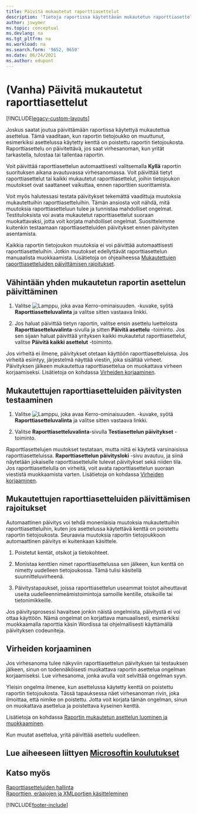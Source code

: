 ```yaml
---
title: Päivitä mukautetut raporttiasettelut
description: 'Tietoja raportissa käytettävän mukautetun raporttiasettelun päivittämisestä, kun esimerkiksi raportin tietojoukkoon on tehty rakennemuutoksia.'
author: jswymer
ms.topic: conceptual
ms.devlang: na
ms.tgt_pltfrm: na
ms.workload: na
ms.search.form: '9652, 9650'
ms.date: 06/24/2021
ms.author: edupont
---
```

# <a name="legacy-update-custom-report-layouts"></a><a name="legacy-update-custom-report-layouts"></a><a name="legacy-update-custom-report-layouts"></a>(Vanha) Päivitä mukautetut raporttiasettelut

[!INCLUDE[legacy-custom-layouts](includes/legacy-custom-layouts.md)]

Joskus saatat joutua päivittämään raportissa käytettyä mukautettua asettelua. Tämä vaaditaan, kun raportin tietojoukko on muuttunut, esimerkiksi asettelussa käytetty kenttä on poistettu raportin tietojoukosta. Raporttiasettelu on päivitettävä, jos saat virhesanoman, kun yrität tarkastella, tulostaa tai tallentaa raportin.  

Voit päivittää raporttiasettelun automaattisesti valitsemalla **Kyllä** raportin suorituksen aikana avautuvassa virhesanomassa. Voit päivittää tietyt raporttiasettelut tai kaikki mukautetut raporttiasettelut, joihin tietojoukon muutokset ovat saattaneet vaikuttaa, ennen raporttien suorittamista.  

Voit myös halutessasi testata päivitykset tekemättä vaadittuja muutoksia mukautettuihin raporttiasetteluihin. Tämän ansiosta voit nähdä, mitä muutoksia raporttiasetteluun tulee ja tunnistaa mahdolliset ongelmat. Testituloksista voi avata mukautetut raporttiasettelut suoraan muokattavaksi, jotta voit korjata mahdolliset ongelmat. Suosittelemme kuitenkin testaamaan raporttiasetteluiden päivitykset ennen päivitysten asentamista.  

Kaikkia raportin tietojoukon muutoksia ei voi päivittää automaattisesti raporttiasetteluihin. Jotkin muutokset edellyttävät raporttiasettelun manuaalista muokkaamista. Lisätietoja on ohjeaiheessa [Mukautettujen raporttiasetteluiden päivittämisen rajoitukset](ui-update-report-layouts.md#UpdateLimitations).  

## <a name="to-update-one-or-more-custom-report-layouts"></a><a name="to-update-one-or-more-custom-report-layouts"></a><a name="to-update-one-or-more-custom-report-layouts"></a>Vähintään yhden mukautetun raportin asettelun päivittäminen

1.  Valitse ![Lamppu, joka avaa Kerro-ominaisuuden.](media/ui-search/search_small.png "Kerro, mitä haluat tehdä") -kuvake, syötä **Raporttiasetteluvalinta** ja valitse sitten vastaava linkki.  

2.  Jos haluat päivittää tietyn raportin, valitse ensin asettelu luettelosta **Raporttiasetteluvalinta**-sivulla ja sitten **Päivitä asettelu** -toiminto. Jos sen sijaan haluat päivittää yrityksen kaikki mukautetut raporttiasettelut, valitse **Päivitä kaikki asettelut** -toiminto.  

Jos virheitä ei ilmene, päivitykset otetaan käyttöön raporttiasetteluissa. Jos virheitä esiintyy, järjestelmä näyttää viestin, joka sisältää virheet. Päivityksen jälkeen mukautettua raporttiasettelua on muokattava virheen korjaamiseksi. Lisätietoja on kohdassa [Virheiden korjaaminen](ui-update-report-layouts.md#FixErrors).  

## <a name="to-test-custom-report-layout-updates"></a><a name="to-test-custom-report-layout-updates"></a><a name="to-test-custom-report-layout-updates"></a>Mukautettujen raporttiasetteluiden päivitysten testaaminen

1.  Valitse ![Lamppu, joka avaa Kerro-ominaisuuden.](media/ui-search/search_small.png "Kerro, mitä haluat tehdä") -kuvake, syötä **Raporttiasetteluvalinta** ja valitse sitten vastaava linkki.  

2.  Valitse **Raporttiasetteluvalinta**-sivulla **Testiasettelun päivitykset** -toiminto.  

 Raporttiasettelujen muutokset testataan, mutta niitä ei käytetä varsinaisissa raporttiasetteluissa. **Raporttiasettelun päivitysloki** -sivu avautuu, ja siinä näytetään jokaiselle raporttiasettelulle tulevat päivitykset sekä niiden tila. Jos raporttiasettelulla on virheitä, voit avata raporttiasettelun suoraan viestistä muokkaamista varten. Lisätietoja on kohdassa [Virheiden korjaaminen](ui-update-report-layouts.md#FixErrors).  

## <a name="limitations-of-the-custom-report-layout-update"></a><a name="limitations-of-the-custom-report-layout-update"></a><a name="limitations-of-the-custom-report-layout-update"></a><a name="UpdateLimitations"></a> Mukautettujen raporttiasetteluiden päivittämisen rajoitukset
 Automaattinen päivitys voi tehdä monenlaisia muutoksia mukautettuihin raporttiasetteluihin, kuten jos asettelussa käytettävä kenttä on poistettu raportin tietojoukosta. Seuraavia muutoksia raportin tietojoukkoon automaattinen päivitys ei kuitenkaan käsittele.  

1.  Poistetut kentät, otsikot ja tietokohteet.  

2.  Monistaa kenttien nimet raporttiasettelussa sen jälkeen, kun kenttä on nimetty uudelleen tietojoukossa. Tämä tulisi käsitellä suunnitteluvirheenä.  

3.  Päivitystapaukset, joissa raporttiasettelun useammat toistot aiheuttavat useita uudelleennimeämistoimintoja samoille kentille, otsikoille tai tietonimikkeille.  

 Jos päivitysprosessi havaitsee jonkin näistä ongelmista, päivitystä ei voi ottaa käyttöön. Nämä ongelmat on korjattava manuaalisesti, esimerkiksi muokkaamalla raporttia käsin Wordissa tai ohjelmallisesti käyttämällä päivityksen codeuniteja.  

## <a name="fixing-errors"></a><a name="fixing-errors"></a><a name="fixing-errors"></a><a name="FixErrors"></a> Virheiden korjaaminen
 Jos virhesanoma tulee näkyviin raporttiasettelun päivityksen tai testauksen jälkeen, sinun on todennäköisesti muokattava raportin asettelua ongelman korjaamiseksi. Lue virhesanoma, jonka avulla voit selvittää ongelman syyn.  

 Yleisin ongelma ilmenee, kun asettelussa käytetty kenttä on poistettu raportin tietojoukosta. Tässä tapauksessa näet virhesanoman rivin, joka ilmoittaa, että nimike on poistettu. Jotta voit korjata tämän ongelman, sinun on muokattava asettelua ja poistettava kyseinen kenttä.  

 Lisätietoja on kohdassa [Raportin mukautetun asettelun luominen ja muokkaaminen](ui-how-create-custom-report-layout.md#ModifyCustomLayout).  

Kun muutat asettelua, yritä päivittää asettelu uudelleen.  

## <a name="see-related-microsoft-training"></a><a name="see-related-microsoft-training"></a><a name="see-related-microsoft-training"></a>Lue aiheeseen liittyen [Microsoftin koulutukset](/training/modules/change-documents-dynamics-365-business-central/index)

## <a name="see-also"></a><a name="see-also"></a><a name="see-also"></a>Katso myös
 [Raporttiasetteluiden hallinta](ui-manage-report-layouts.md)  
 [Raporttien, eräajojen ja XMLportien käsitteleminen](ui-work-report.md)  


[!INCLUDE[footer-include](includes/footer-banner.md)]
